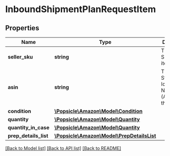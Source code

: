 # InboundShipmentPlanRequestItem

## Properties
Name | Type | Description | Notes
------------ | ------------- | ------------- | -------------
**seller_sku** | **string** | The seller SKU of the item. | 
**asin** | **string** | The Amazon Standard Identification Number (ASIN) of the item. | 
**condition** | [**\Popsicle\Amazon\Model\Condition**](Condition.md) |  | 
**quantity** | [**\Popsicle\Amazon\Model\Quantity**](Quantity.md) |  | 
**quantity_in_case** | [**\Popsicle\Amazon\Model\Quantity**](Quantity.md) |  | [optional] 
**prep_details_list** | [**\Popsicle\Amazon\Model\PrepDetailsList**](PrepDetailsList.md) |  | [optional] 

[[Back to Model list]](../../README.md#documentation-for-models) [[Back to API list]](../../README.md#documentation-for-api-endpoints) [[Back to README]](../../README.md)

